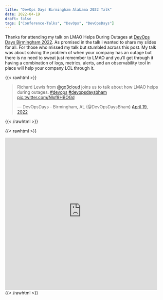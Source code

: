 ```yaml
---
title: "DevOps Days Birmingham Alabama 2022 Talk"
date: 2022-04-19
draft: false
tags: ["Conference-Talks", "DevOps", "DevOpsDays"]
---
```


Thanks for attending my talk on LMAO Helps During Outages at [DevOps Days Birmingham 2022](https://devopsdays.org/events/2022-birmingham-al/welcome/). As promised in the talk i wanted to share my slides for all. For those who missed my talk but stumbled across this post. My talk was about solving the problem of when your company has an outage but there is no need to sweat just remember to LMAO and you’ll get through it having a combination of logs, metrics, alerts, and an observability tool in place will help your company LOL through it.

{{< rawhtml >}}
<blockquote class="twitter-tweet"><p lang="en" dir="ltr">Richard Lewis from <a href="https://twitter.com/go3cloud?ref_src=twsrc%5Etfw">@go3cloud</a> joins us to talk about how LMAO helps during outages. <a href="https://twitter.com/hashtag/devops?src=hash&amp;ref_src=twsrc%5Etfw">#devops</a> <a href="https://twitter.com/hashtag/devopsdaysbham?src=hash&amp;ref_src=twsrc%5Etfw">#devopsdaysbham</a> <a href="https://t.co/Nlof8HBOGd">pic.twitter.com/Nlof8HBOGd</a></p>&mdash; DevOpsDays - Birmingham, AL (@DevOpsDaysBham) <a href="https://twitter.com/DevOpsDaysBham/status/1516447256576393216?ref_src=twsrc%5Etfw">April 19, 2022</a></blockquote> <script async src="https://platform.twitter.com/widgets.js" charset="utf-8"></script>
{{< /rawhtml >}}

{{< rawhtml >}}
<iframe src="https://gogorichie-my.sharepoint.com/personal/richard_gogorichie_com/_layouts/15/Doc.aspx?sourcedoc={c99af524-c273-4942-84d6-5f353d224c10}&amp;action=embedview&amp;wdAr=1.7777777777777777" width="500" height="500" frameborder="0" scrolling="no"></iframe>
{{< /rawhtml >}}

